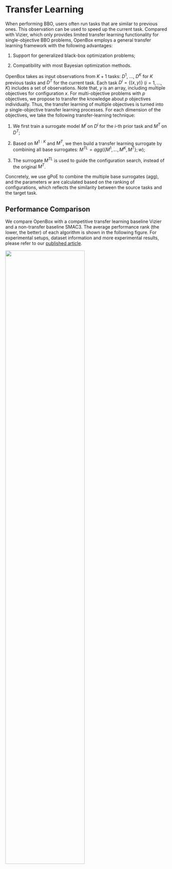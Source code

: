 # Transfer Learning

When performing BBO, users often run tasks that are similar to
previous ones. This observation can be used to speed up the current task.
Compared with Vizier, which only provides limited transfer learning
functionality for single-objective BBO problems, OpenBox employs
a general transfer learning framework with the following
advantages:

1) Support for generalized black-box optimization problems;

2) Compatibility with most Bayesian optimization methods.

OpenBox takes as input observations from $K + 1$ tasks: $D^1$, ...,
$D^K$ for $K$ previous tasks and $D^T$ for the current task. 
Each task $D^i = \{(x, y)\}$ 
$(i = 1, ...,K)$ includes a set of observations. Note that,
$y$ is an array, including multiple objectives for configuration $x$.
For multi-objective problems with $p$ objectives, we propose to
transfer the knowledge about $p$ objectives individually. Thus, the
transfer learning of multiple objectives is turned into $p$ single-objective
transfer learning processes. For each dimension of the
objectives, we take the following transfer-learning technique:

1) We first train a surrogate model $M^i$ on $D^i$ for the $i$-th prior task
and $M^T$ on $D^T$; 

2) Based on $M^{1:K}$ and $M^T$, we then build a transfer learning surrogate by combining all base surrogates:
$M^{TL} = agg(\{M^1, ...,M^K,M^T \};w)$;

3) The surrogate $M^{TL}$ is used to guide the configuration search,
instead of the original $M^T$. 

Concretely, we use gPoE to combine the multiple base surrogates (agg), 
and the parameters $w$ are calculated based on the ranking of configurations, 
which reflects the similarity between the source tasks and the target task.


## Performance Comparison
We compare OpenBox with a competitive transfer learning baseline Vizier and a non-transfer baseline SMAC3. 
The average performance rank (the lower, the better) of each algorithm is shown in the following figure. 
For experimental setups, dataset information and more experimental results, 
please refer to our [published article](https://dl.acm.org/doi/abs/10.1145/3447548.3467061).


<img src="../../imgs/tl_lightgbm_75_rank_result.svg" width="70%" class="align-center">
